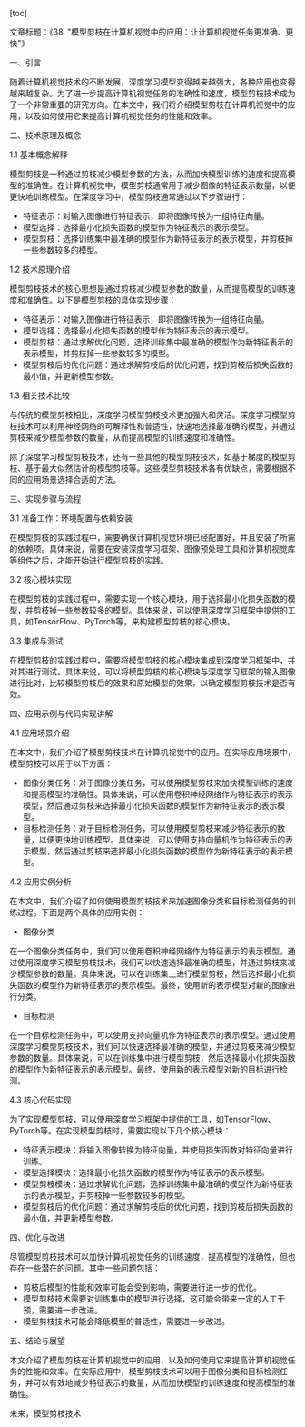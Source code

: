 
[toc]                    
                
                
文章标题：《38. "模型剪枝在计算机视觉中的应用：让计算机视觉任务更准确、更快"》

一、引言

随着计算机视觉技术的不断发展，深度学习模型变得越来越强大，各种应用也变得越来越复杂。为了进一步提高计算机视觉任务的准确性和速度，模型剪枝技术成为了一个非常重要的研究方向。在本文中，我们将介绍模型剪枝在计算机视觉中的应用，以及如何使用它来提高计算机视觉任务的性能和效率。

二、技术原理及概念

1.1 基本概念解释

模型剪枝是一种通过剪枝减少模型参数的方法，从而加快模型训练的速度和提高模型的准确性。在计算机视觉中，模型剪枝通常用于减少图像的特征表示数量，以便更快地训练模型。在深度学习中，模型剪枝通常通过以下步骤进行：

- 特征表示：对输入图像进行特征表示，即将图像转换为一组特征向量。
- 模型选择：选择最小化损失函数的模型作为特征表示的表示模型。
- 模型剪枝：选择训练集中最准确的模型作为新特征表示的表示模型，并剪枝掉一些参数较多的模型。

1.2 技术原理介绍

模型剪枝技术的核心思想是通过剪枝减少模型参数的数量，从而提高模型的训练速度和准确性。以下是模型剪枝的具体实现步骤：

- 特征表示：对输入图像进行特征表示，即将图像转换为一组特征向量。
- 模型选择：选择最小化损失函数的模型作为特征表示的表示模型。
- 模型剪枝：通过求解优化问题，选择训练集中最准确的模型作为新特征表示的表示模型，并剪枝掉一些参数较多的模型。
- 模型剪枝后的优化问题：通过求解剪枝后的优化问题，找到剪枝后损失函数的最小值，并更新模型参数。

1.3 相关技术比较

与传统的模型剪枝相比，深度学习模型剪枝技术更加强大和灵活。深度学习模型剪枝技术可以利用神经网络的可解释性和普适性，快速地选择最准确的模型，并通过剪枝来减少模型参数的数量，从而提高模型的训练速度和准确性。

除了深度学习模型剪枝技术，还有一些其他的模型剪枝技术，如基于梯度的模型剪枝、基于最大似然估计的模型剪枝等。这些模型剪枝技术各有优缺点，需要根据不同的应用场景选择合适的方法。

三、实现步骤与流程

3.1 准备工作：环境配置与依赖安装

在模型剪枝的实践过程中，需要确保计算机视觉环境已经配置好，并且安装了所需的依赖项。具体来说，需要在安装深度学习框架、图像预处理工具和计算机视觉库等组件之后，才能开始进行模型剪枝的实践。

3.2 核心模块实现

在模型剪枝的实践过程中，需要实现一个核心模块，用于选择最小化损失函数的模型，并剪枝掉一些参数较多的模型。具体来说，可以使用深度学习框架中提供的工具，如TensorFlow、PyTorch等，来构建模型剪枝的核心模块。

3.3 集成与测试

在模型剪枝的实践过程中，需要将模型剪枝的核心模块集成到深度学习框架中，并对其进行测试。具体来说，可以将模型剪枝的核心模块与深度学习框架的输入图像进行比对，比较模型剪枝后的效果和原始模型的效果，以确定模型剪枝技术是否有效。

四、应用示例与代码实现讲解

4.1 应用场景介绍

在本文中，我们介绍了模型剪枝技术在计算机视觉中的应用。在实际应用场景中，模型剪枝可以用于以下方面：

- 图像分类任务：对于图像分类任务，可以使用模型剪枝来加快模型训练的速度和提高模型的准确性。具体来说，可以使用卷积神经网络作为特征表示的表示模型，然后通过剪枝来选择最小化损失函数的模型作为新特征表示的表示模型。
- 目标检测任务：对于目标检测任务，可以使用模型剪枝来减少特征表示的数量，以便更快地训练模型。具体来说，可以使用支持向量机作为特征表示的表示模型，然后通过剪枝来选择最小化损失函数的模型作为新特征表示的表示模型。

4.2 应用实例分析

在本文中，我们介绍了如何使用模型剪枝技术来加速图像分类和目标检测任务的训练过程。下面是两个具体的应用实例：

- 图像分类

在一个图像分类任务中，我们可以使用卷积神经网络作为特征表示的表示模型。通过使用深度学习模型剪枝技术，我们可以快速选择最准确的模型，并通过剪枝来减少模型参数的数量。具体来说，可以在训练集上进行模型剪枝，然后选择最小化损失函数的模型作为新特征表示的表示模型。最终，使用新的表示模型对新的图像进行分类。

- 目标检测

在一个目标检测任务中，可以使用支持向量机作为特征表示的表示模型。通过使用深度学习模型剪枝技术，我们可以快速选择最准确的模型，并通过剪枝来减少模型参数的数量。具体来说，可以在训练集中进行模型剪枝，然后选择最小化损失函数的模型作为新特征表示的表示模型。最终，使用新的表示模型对新的目标进行检测。

4.3 核心代码实现

为了实现模型剪枝，可以使用深度学习框架中提供的工具，如TensorFlow、PyTorch等。在实现模型剪枝时，需要实现以下几个核心模块：

- 特征表示模块：将输入图像转换为特征向量，并使用损失函数对特征向量进行训练。
- 模型选择模块：选择最小化损失函数的模型作为特征表示的表示模型。
- 模型剪枝模块：通过求解优化问题，选择训练集中最准确的模型作为新特征表示的表示模型，并剪枝掉一些参数较多的模型。
- 模型剪枝后的优化问题：通过求解剪枝后的优化问题，找到剪枝后损失函数的最小值，并更新模型参数。

四、优化与改进

尽管模型剪枝技术可以加快计算机视觉任务的训练速度，提高模型的准确性，但也存在一些潜在的问题。其中一些问题包括：

- 剪枝后模型的性能和效率可能会受到影响，需要进行进一步的优化。
- 模型剪枝技术需要对训练集中的模型进行选择，这可能会带来一定的人工干预，需要进一步改进。
- 模型剪枝技术可能会降低模型的普适性，需要进一步改进。

五、结论与展望

本文介绍了模型剪枝在计算机视觉中的应用，以及如何使用它来提高计算机视觉任务的性能和效率。在实际应用中，模型剪枝技术可以用于图像分类和目标检测任务，并可以有效地减少特征表示的数量，从而加快模型的训练速度和提高模型的准确性。

未来，模型剪枝技术

